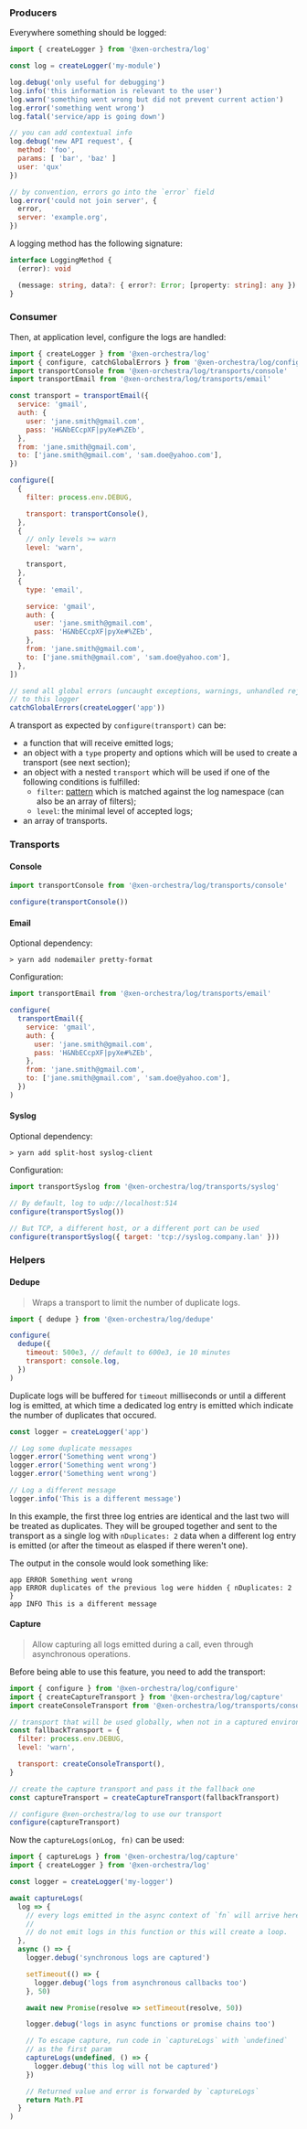### Producers

Everywhere something should be logged:

```js
import { createLogger } from '@xen-orchestra/log'

const log = createLogger('my-module')

log.debug('only useful for debugging')
log.info('this information is relevant to the user')
log.warn('something went wrong but did not prevent current action')
log.error('something went wrong')
log.fatal('service/app is going down')

// you can add contextual info
log.debug('new API request', {
  method: 'foo',
  params: [ 'bar', 'baz' ]
  user: 'qux'
})

// by convention, errors go into the `error` field
log.error('could not join server', {
  error,
  server: 'example.org',
})
```

A logging method has the following signature:

```ts
interface LoggingMethod {
  (error): void

  (message: string, data?: { error?: Error; [property: string]: any }): void
}
```

### Consumer

Then, at application level, configure the logs are handled:

```js
import { createLogger } from '@xen-orchestra/log'
import { configure, catchGlobalErrors } from '@xen-orchestra/log/configure'
import transportConsole from '@xen-orchestra/log/transports/console'
import transportEmail from '@xen-orchestra/log/transports/email'

const transport = transportEmail({
  service: 'gmail',
  auth: {
    user: 'jane.smith@gmail.com',
    pass: 'H&NbECcpXF|pyXe#%ZEb',
  },
  from: 'jane.smith@gmail.com',
  to: ['jane.smith@gmail.com', 'sam.doe@yahoo.com'],
})

configure([
  {
    filter: process.env.DEBUG,

    transport: transportConsole(),
  },
  {
    // only levels >= warn
    level: 'warn',

    transport,
  },
  {
    type: 'email',

    service: 'gmail',
    auth: {
      user: 'jane.smith@gmail.com',
      pass: 'H&NbECcpXF|pyXe#%ZEb',
    },
    from: 'jane.smith@gmail.com',
    to: ['jane.smith@gmail.com', 'sam.doe@yahoo.com'],
  },
])

// send all global errors (uncaught exceptions, warnings, unhandled rejections)
// to this logger
catchGlobalErrors(createLogger('app'))
```

A transport as expected by `configure(transport)` can be:

- a function that will receive emitted logs;
- an object with a `type` property and options which will be used to create a transport (see next section);
- an object with a nested `transport` which will be used if one of the following conditions is fulfilled:
  - `filter`: [pattern](https://github.com/visionmedia/debug#wildcards) which is matched against the log namespace (can also be an array of filters);
  - `level`: the minimal level of accepted logs;
- an array of transports.

### Transports

#### Console

```js
import transportConsole from '@xen-orchestra/log/transports/console'

configure(transportConsole())
```

#### Email

Optional dependency:

```
> yarn add nodemailer pretty-format
```

Configuration:

```js
import transportEmail from '@xen-orchestra/log/transports/email'

configure(
  transportEmail({
    service: 'gmail',
    auth: {
      user: 'jane.smith@gmail.com',
      pass: 'H&NbECcpXF|pyXe#%ZEb',
    },
    from: 'jane.smith@gmail.com',
    to: ['jane.smith@gmail.com', 'sam.doe@yahoo.com'],
  })
)
```

#### Syslog

Optional dependency:

```
> yarn add split-host syslog-client
```

Configuration:

```js
import transportSyslog from '@xen-orchestra/log/transports/syslog'

// By default, log to udp://localhost:514
configure(transportSyslog())

// But TCP, a different host, or a different port can be used
configure(transportSyslog({ target: 'tcp://syslog.company.lan' }))
```

### Helpers

#### Dedupe

> Wraps a transport to limit the number of duplicate logs.

```js
import { dedupe } from '@xen-orchestra/log/dedupe'

configure(
  dedupe({
    timeout: 500e3, // default to 600e3, ie 10 minutes
    transport: console.log,
  })
)
```

Duplicate logs will be buffered for `timeout` milliseconds or until a different log is emitted, at which time a dedicated log entry is emitted which indicate the number of duplicates that occured.

```js
const logger = createLogger('app')

// Log some duplicate messages
logger.error('Something went wrong')
logger.error('Something went wrong')
logger.error('Something went wrong')

// Log a different message
logger.info('This is a different message')
```

In this example, the first three log entries are identical and the last two will be treated as duplicates. They will be grouped together and sent to the transport as a single log with `nDuplicates: 2` data when a different log entry is emitted (or after the timeout as elasped if there weren't one).

The output in the console would look something like:

```
app ERROR Something went wrong
app ERROR duplicates of the previous log were hidden { nDuplicates: 2 }
app INFO This is a different message
```

#### Capture

> Allow capturing all logs emitted during a call, even through asynchronous operations.

Before being able to use this feature, you need to add the transport:

```js
import { configure } from '@xen-orchestra/log/configure'
import { createCaptureTransport } from '@xen-orchestra/log/capture'
import createConsoleTransport from '@xen-orchestra/log/transports/console'

// transport that will be used globally, when not in a captured environment
const fallbackTransport = {
  filter: process.env.DEBUG,
  level: 'warn',

  transport: createConsoleTransport(),
}

// create the capture transport and pass it the fallback one
const captureTransport = createCaptureTransport(fallbackTransport)

// configure @xen-orchestra/log to use our transport
configure(captureTransport)
```

Now the `captureLogs(onLog, fn)` can be used:

```js
import { captureLogs } from '@xen-orchestra/log/capture'
import { createLogger } from '@xen-orchestra/log'

const logger = createLogger('my-logger')

await captureLogs(
  log => {
    // every logs emitted in the async context of `fn` will arrive here
    //
    // do not emit logs in this function or this will create a loop.
  },
  async () => {
    logger.debug('synchronous logs are captured')

    setTimeout(() => {
      logger.debug('logs from asynchronous callbacks too')
    }, 50)

    await new Promise(resolve => setTimeout(resolve, 50))

    logger.debug('logs in async functions or promise chains too')

    // To escape capture, run code in `captureLogs` with `undefined`
    // as the first param
    captureLogs(undefined, () => {
      logger.debug('this log will not be captured')
    })

    // Returned value and error is forwarded by `captureLogs`
    return Math.PI
  }
)
```
